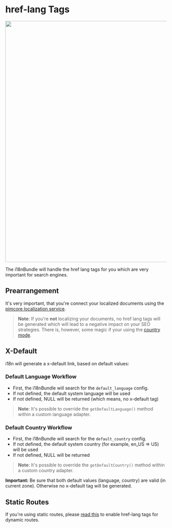# href-lang Tags
<img width="752" src="https://user-images.githubusercontent.com/700119/31016922-f57b5566-a526-11e7-9bfb-c3d088bffc4e.png">

The i18nBundle will handle the href lang tags for you which are very important for search engines.

## Prearrangement
It's very important, that you're connect your localized documents using the [pimcore localization service](https://pimcore.com/docs/5.0.x/Multi_Language_i18n/Localize_your_Documents.html#page_Localization_Tool).

> **Note**: If you're **not** localizing your documents, no href lang tags will be generated which will lead to a negative impact on your SEO strategies. There is, however, some magic if your using the [country mode](27_Countries.md).

## X-Default
i18n will generate a x-default link, based on default values:

### Default Language Workflow
- First, the i18nBundle will search for the `default_language` config.
- If not defined, the default system language will be used
- If not defined, NULL will be returned (which means, no x-default tag)
> **Note**: It's possible to override the `getDefaultLanguage()` method within a custom language adapter.

### Default Country Workflow
- First, the i18nBundle will search for the `default_country` config.
- If not defined, the default system country (for example, en_US => US) will be used
- If not defined, NULL will be returned
> **Note**: It's possible to override the `getDefaultCountry()` method within a custom country adapter.

**Important:** Be sure that both default values (language, country) are valid (in current zone). Otherwise no x-default tag will be generated.

## Static Routes
If you're using static routes, please [read this](28_StaticRoutes.md) to enable href-lang tags for dynamic routes.